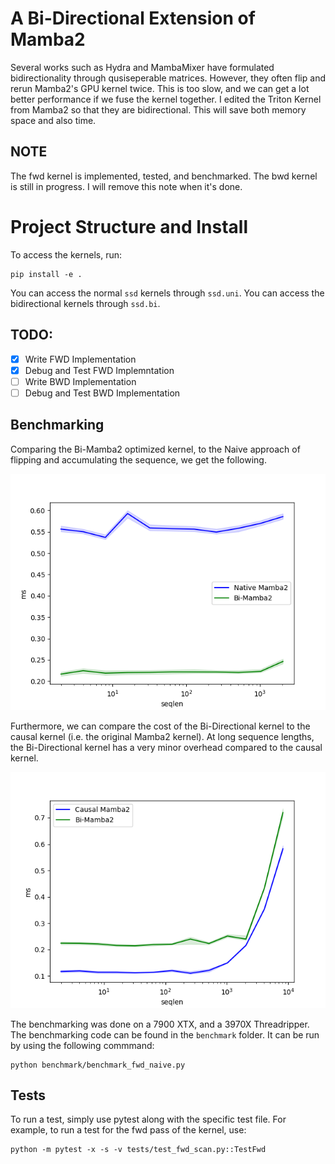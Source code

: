 # A Bi-Directional Extension of Mamba2

Several works such as Hydra and MambaMixer have formulated bidirectionality through qusiseperable matrices. However, they often flip and rerun Mamba2's GPU kernel twice. This is too slow, and we can get a lot better performance if we fuse the kernel together. I edited the Triton Kernel from Mamba2 so that they are bidirectional. This will save both memory space and also time.

## NOTE

The fwd kernel is implemented, tested, and benchmarked. The bwd kernel is still in progress. I will remove this note when it's done.

# Project Structure and Install

To access the kernels, run:

```shell
pip install -e .
```
You can access the normal `ssd` kernels through `ssd.uni`. You can access the bidirectional kernels through `ssd.bi`.

## TODO:

- [x] Write FWD Implementation
- [x] Debug and Test FWD Implemntation
- [ ] Write BWD Implementation
- [ ] Debug and Test BWD Implementation

## Benchmarking

Comparing the Bi-Mamba2 optimized kernel, to the Naive approach of flipping and accumulating the sequence, we get the following.

<p align="center">
  <img src="assets/Naive_Comparison.png" width="800" />
</p>

Furthermore, we can compare the cost of the Bi-Directional kernel to the causal kernel (i.e. the original Mamba2 kernel). At long sequence lengths, the Bi-Directional kernel has a very minor overhead compared to the causal kernel.

<p align="center">
  <img src="assets/Causal_Comparison.png" width="800" />
</p>

The benchmarking was done on a 7900 XTX, and a 3970X Threadripper. The benchmarking code can be found in the `benchmark` folder. It can be run by using the following commmand:

```shell
python benchmark/benchmark_fwd_naive.py
```

## Tests

To run a test, simply use pytest along with the specific test file. For example, to run a test for the fwd pass of the kernel, use:

```shell
python -m pytest -x -s -v tests/test_fwd_scan.py::TestFwd
```
